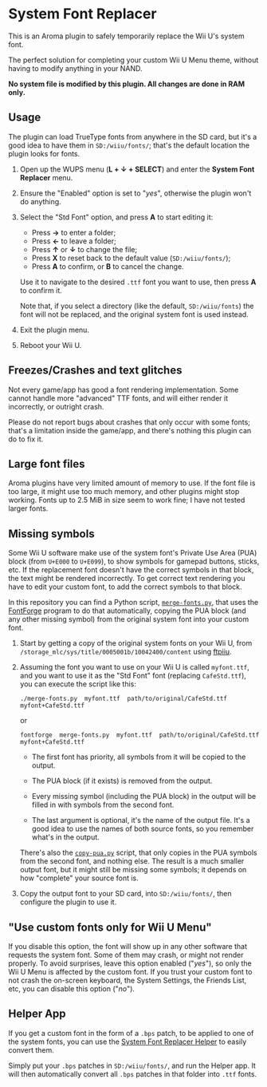 # System Font Replacer

This is an Aroma plugin to safely temporarily replace the Wii U's system font.

The perfect solution for completing your custom Wii U Menu theme, without having to modify
anything in your NAND.

**No system file is modified by this plugin. All changes are done in RAM only.**


## Usage

The plugin can load TrueType fonts from anywhere in the SD card, but it's a good idea to have
them in `SD:/wiiu/fonts/`; that's the default location the plugin looks for fonts.

1. Open up the WUPS menu (**L + ↓ + SELECT**) and enter the **System Font
   Replacer** menu.

2. Ensure the "Enabled" option is set to "*yes*", otherwise the plugin won't do anything.

3. Select the "Std Font" option, and press **A** to start editing it:

   - Press **→** to enter a folder;
   - Press **←** to leave a folder;
   - Press **↑** or **↓** to change the file;
   - Press **X** to reset back to the default value (`SD:/wiiu/fonts/`);
   - Press **A** to confirm, or **B** to cancel the change.

   Use it to navigate to the desired `.ttf` font you want to use, then press **A** to
   confirm it.

   Note that, if you select a directory (like the default, `SD:/wiiu/fonts`) the font will
   not be replaced, and the original system font is used instead.

4. Exit the plugin menu.

5. Reboot your Wii U.


## Freezes/Crashes and text glitches

Not every game/app has good a font rendering implementation. Some cannot handle more
"advanced" TTF fonts, and will either render it incorrectly, or outright crash.

Please do not report bugs about crashes that only occur with some fonts; that's a
limitation inside the game/app, and there's nothing this plugin can do to fix it.


## Large font files

Aroma plugins have very limited amount of memory to use. If the font file is too large, it
might use too much memory, and other plugins might stop working. Fonts up to 2.5 MiB in
size seem to work fine; I have not tested larger fonts.


## Missing symbols

Some Wii U software make use of the system font's Private Use Area (PUA) block (from
`U+E000` to `U+E099`), to show symbols for gamepad buttons, sticks, etc. If the
replacement font doesn't have the correct symbols in that block, the text might be
rendered incorrectly. To get correct text rendering you have to edit your custom font, to
add the correct symbols to that block.

In this repository you can find a Python script, [`merge-fonts.py`](merge-fonts.py), that
uses the [FontForge](https://fontforge.org/) program to do that automatically, copying the
PUA block (and any other missing symbol) from the original system font into your custom
font.

1. Start by getting a copy of the original system fonts on your Wii U, from
   `/storage_mlc/sys/title/0005001b/10042400/content` using
   [ftpiiu](https://github.com/wiiu-env/ftpiiu_plugin).

2. Assuming the font you want to use on your Wii U is called `myfont.ttf`, and you want to
   use it as the "Std Font" font (replacing `CafeStd.ttf`), you can execute the script
   like this:

       ./merge-fonts.py  myfont.ttf  path/to/original/CafeStd.ttf  myfont+CafeStd.ttf

   or

       fontforge  merge-fonts.py  myfont.ttf  path/to/original/CafeStd.ttf  myfont+CafeStd.ttf

   - The first font has priority, all symbols from it will be copied to the output.

   - The PUA block (if it exists) is removed from the output.

   - Every missing symbol (including the PUA block) in the output will be filled in with
     symbols from the second font.

   - The last argument is optional, it's the name of the output file. It's a good idea to
     use the names of both source fonts, so you remember what's in the output.

   There's also the [`copy-pua.py`](copy-pua.py) script, that only copies in the PUA
   symbols from the second font, and nothing else. The result is a much smaller output
   font, but it might still be missing some symbols; it depends on how "complete" your
   source font is.

3. Copy the output font to your SD card, into `SD:/wiiu/fonts/`, then configure the plugin
   to use it.


## "Use custom fonts only for Wii U Menu"

If you disable this option, the font will show up in any other software that requests the
system font. Some of them may crash, or might not render properly. To avoid surprises,
leave this option enabled ("*yes*"), so only the Wii U Menu is affected by the custom
font. If you trust your custom font to not crash the on-screen keyboard, the System
Settings, the Friends List, etc, you can disable this option ("*no*").


## Helper App

If you get a custom font in the form of a `.bps` patch, to be applied to one of the system
fonts, you can use the [System Font Replacer Helper](helper-app) to easily convert them.

Simply put your `.bps` patches in `SD:/wiiu/fonts/`, and run the Helper app. It will then
automatically convert all `.bps` patches in that folder into `.ttf` fonts.

